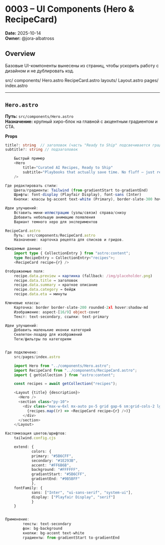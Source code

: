 # 0003 – UI Components (Hero & RecipeCard)

**Date:** 2025-10-14  
**Owner:** @jora-albatross

## Overview
Базовые UI-компоненты вынесены из страниц, чтобы ускорить работу с дизайном и не дублировать код.

src/
    components/
      Hero.astro
      RecipeCard.astro
    layouts/
      Layout.astro
    pages/
      index.astro


---

## `Hero.astro`
**Путь:** `src/components/Hero.astro`  
**Назначение:** крупный хиро-блок на главной с акцентным градиентом и CTA.

**Props**
```ts
title?: string  // заголовок (часть "Ready to Ship" подсвечивается градиентом)
subtitle?: string // подзаголовок

    Быстрый пример
    <Hero
        title="Curated AI Recipes, Ready to Ship"
        subtitle="Playbooks that actually save time. No fluff — just repeatable workflows."
    />

Где редактировать стили:
    Цвета/градиенты: Tailwind (from-gradientStart to-gradientEnd)
    Шрифты: font-display (Playfair Display), font-sans (Inter)
    Кнопки: классы bg-accent text-white (Primary), border-slate-300 hover:bg-slate-50 (Secondary)

Идеи улучшений:
    Вставить мини-иллюстрацию (узлы/связи) справа/снизу
    Добавить небольшую анимацию появления
    Вариант темного херо для экспериментов

RecipeCard.astro
    Путь: src/components/RecipeCard.astro
    Назначение: карточка рецепта для списков и гридов.

Ожидаемые данные:
    import type { CollectionEntry } from "astro:content";
    type RecipeEntry = CollectionEntry<"recipes">;
    <RecipeCard recipe={r} />

Отображаемые поля:
    recipe.data.preview → картинка (fallback: /img/placeholder.png)
    recipe.data.title → заголовок
    recipe.data.summary → краткое описание
    recipe.data.category → бейдж
    recipe.data.eta → минуты

Ключевые классы:
    Карточка: border border-slate-200 rounded-2xl hover:shadow-md
    Изображение: aspect-[16/9] object-cover
    Текст: text-secondary, ссылки: text-primary

Идеи улучшений:
    Добавить маленькие иконки категорий
    Скелетон-лоадер для изображений
    Теги/фильтры по категориям


Где подключено:
    src/pages/index.astro

    import Hero from "../components/Hero.astro";
    import RecipeCard from "../components/RecipeCard.astro";
    import { getCollection } from "astro:content";

    const recipes = await getCollection("recipes");

    <Layout {title} {description}>
      <Hero />
      <section class="py-10">
        <div class="max-w-6xl mx-auto px-5 grid gap-6 sm:grid-cols-2 lg:grid-cols-3">
          {recipes.map((r) => <RecipeCard recipe={r} />)}
        </div>
      </section>
    </Layout>

Кастомизация цветов/шрифтов:
    tailwind.config.cjs

    extend: {
            colors: {
            primary: "#5B6CFF",
            secondary: "#1E293B",
            accent: "#FF6B6B",
            background: "#FFFFFF",
            gradientStart: "#5B6CFF",
            gradientEnd: "#9B5BFF"
            },
    fontFamily: {
            sans: ["Inter", "ui-sans-serif", "system-ui"],
            display: ["Playfair Display", "serif"]
            }
    }


Применение:
        тексты: text-secondary
        фон: bg-background
        кнопки: bg-accent text-white
        градиенты: from-gradientStart to-gradientEnd




